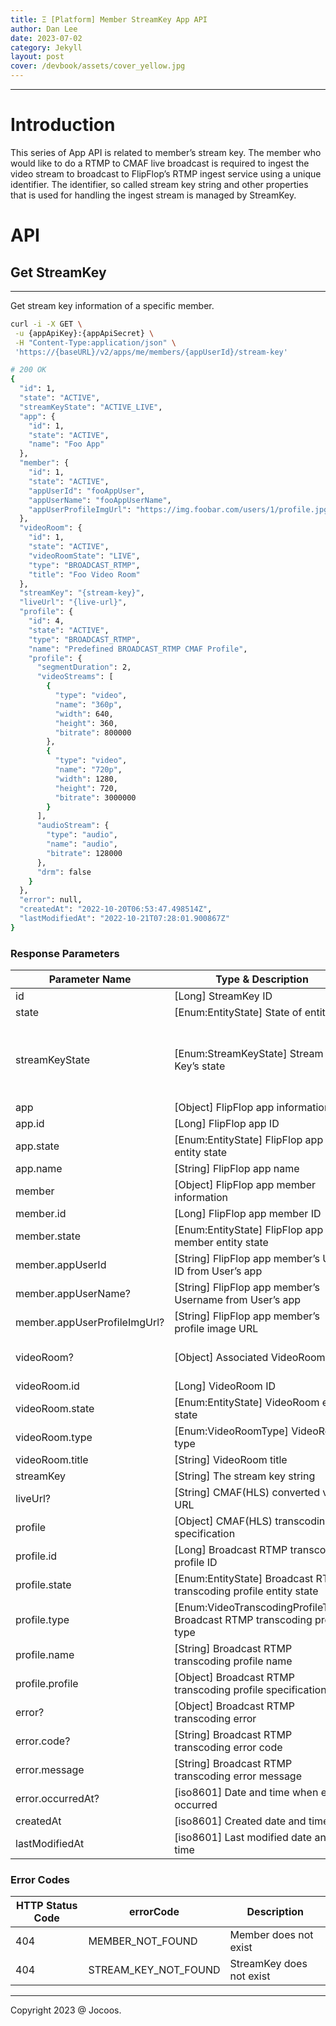 ```yaml
---
title: Ξ [Platform] Member StreamKey App API
author: Dan Lee
date: 2023-07-02
category: Jekyll
layout: post
cover: /devbook/assets/cover_yellow.jpg
---
```


-------------
# Introduction

This series of App API is related to member’s stream key. The member who would like to do a RTMP to CMAF live broadcast is required to ingest the video stream to broadcast to FlipFlop’s RTMP ingest service using a unique identifier. The identifier, so called stream key string and other properties that is used for handling the ingest stream is managed by StreamKey.

# API

## Get StreamKey

---

Get stream key information of a specific member.

```bash
curl -i -X GET \
 -u {appApiKey}:{appApiSecret} \
 -H "Content-Type:application/json" \
 'https://{baseURL}/v2/apps/me/members/{appUserId}/stream-key'

# 200 OK
{
  "id": 1,
  "state": "ACTIVE",
  "streamKeyState": "ACTIVE_LIVE",
  "app": {
    "id": 1,
    "state": "ACTIVE",
    "name": "Foo App"
  },
  "member": {
    "id": 1,
    "state": "ACTIVE",
    "appUserId": "fooAppUser",
    "appUserName": "fooAppUserName",
    "appUserProfileImgUrl": "https://img.foobar.com/users/1/profile.jpg"
  },
  "videoRoom": {
    "id": 1,
    "state": "ACTIVE",
    "videoRoomState": "LIVE",
    "type": "BROADCAST_RTMP",
    "title": "Foo Video Room"
  },
  "streamKey": "{stream-key}",
  "liveUrl": "{live-url}",
  "profile": {
    "id": 4,
    "state": "ACTIVE",
    "type": "BROADCAST_RTMP",
    "name": "Predefined BROADCAST_RTMP CMAF Profile",
    "profile": {
      "segmentDuration": 2,
      "videoStreams": [
        {
          "type": "video",
          "name": "360p",
          "width": 640,
          "height": 360,
          "bitrate": 800000
        },
        {
          "type": "video",
          "name": "720p",
          "width": 1280,
          "height": 720,
          "bitrate": 3000000
        }
      ],
      "audioStream": {
        "type": "audio",
        "name": "audio",
        "bitrate": 128000
      },
      "drm": false
    }
  },
  "error": null,
  "createdAt": "2022-10-20T06:53:47.498514Z",
  "lastModifiedAt": "2022-10-21T07:28:01.900867Z"
}
```

### Response Parameters

| Parameter Name | Type & Description | Misc. |
| --- | --- | --- |
| id | [Long] StreamKey ID |  |
| state | [Enum:EntityState] State of entity | ACTIVE, DELETED |
| streamKeyState | [Enum:StreamKeyState] Stream Key’s state | INACTIVE, ACTIVE_PREP, ACTIVE, ACTIVE_LIVE_PREP, ACTIVE_LIVE, INACTIVE_LIVE |
| app | [Object] FlipFlop app information |  |
| app.id | [Long] FlipFlop app ID |  |
| app.state | [Enum:EntityState] FlipFlop app entity state | ACTIVE, DELETED |
| app.name | [String] FlipFlop app name |  |
| member | [Object] FlipFlop app member information |  |
| member.id | [Long] FlipFlop app member ID |  |
| member.state | [Enum:EntityState] FlipFlop app member entity state | ACTIVE, DELETED |
| member.appUserId | [String] FlipFlop app member’s User ID from User’s app |  |
| member.appUserName? | [String] FlipFlop app member’s Username from User’s app |  |
| member.appUserProfileImgUrl? | [String] FlipFlop app member’s profile image URL |  |
| videoRoom? | [Object] Associated VideoRoom | Association only established when broadcasting |
| videoRoom.id | [Long] VideoRoom ID |  |
| videoRoom.state | [Enum:EntityState] VideoRoom entity state | ACTIVE, DELETED |
| videoRoom.type | [Enum:VideoRoomType] VideoRoom type | BROADCAST_RTMP |
| videoRoom.title | [String] VideoRoom title |  |
| streamKey | [String] The stream key string |  |
| liveUrl? | [String] CMAF(HLS) converted video URL |  |
| profile | [Object] CMAF(HLS) transcoding specification |  |
| profile.id | [Long] Broadcast RTMP transcoding profile ID |  |
| profile.state | [Enum:EntityState] Broadcast RTMP transcoding profile entity state | ACTIVE, DELETED |
| profile.type | [Enum:VideoTranscodingProfileType] Broadcast RTMP transcoding profile type | BROADCAST_RTMP |
| profile.name | [String] Broadcast RTMP transcoding profile name |  |
| profile.profile | [Object] Broadcast RTMP transcoding profile specification |  |
| error? | [Object] Broadcast RTMP transcoding error | Only when error occurred |
| error.code? | [String] Broadcast RTMP transcoding error code | Only when error occurred |
| error.message | [String] Broadcast RTMP transcoding error message |  |
| error.occurredAt? | [iso8601] Date and time when error occurred |  |
| createdAt | [iso8601] Created date and time |  |
| lastModifiedAt | [iso8601] Last modified date and time |  |

### Error Codes

| HTTP Status Code | errorCode | Description |
| --- | --- | --- |
| 404 | MEMBER_NOT_FOUND | Member does not exist |
| 404 | STREAM_KEY_NOT_FOUND | StreamKey does not exist |

-------------
Copyright 2023 @ Jocoos.